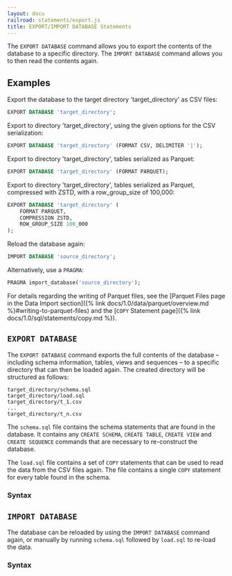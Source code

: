 ```yaml
---
layout: docu
railroad: statements/export.js
title: EXPORT/IMPORT DATABASE Statements
---
```


The `EXPORT DATABASE` command allows you to export the contents of the database to a specific directory. The `IMPORT DATABASE` command allows you to then read the contents again.

## Examples

Export the database to the target directory 'target_directory' as CSV files:

```sql
EXPORT DATABASE 'target_directory';
```

Export to directory 'target_directory', using the given options for the CSV serialization:

```sql
EXPORT DATABASE 'target_directory' (FORMAT CSV, DELIMITER '|');
```

Export to directory 'target_directory', tables serialized as Parquet:

```sql
EXPORT DATABASE 'target_directory' (FORMAT PARQUET);
```

Export to directory 'target_directory', tables serialized as Parquet, compressed with ZSTD, with a row_group_size of 100,000:

```sql
EXPORT DATABASE 'target_directory' (
    FORMAT PARQUET,
    COMPRESSION ZSTD,
    ROW_GROUP_SIZE 100_000
);
```

Reload the database again:

```sql
IMPORT DATABASE 'source_directory';
```

Alternatively, use a `PRAGMA`:

```sql
PRAGMA import_database('source_directory');
```

For details regarding the writing of Parquet files, see the [Parquet Files page in the Data Import section]({% link docs/1.0/data/parquet/overview.md %}#writing-to-parquet-files) and the [`COPY` Statement page]({% link docs/1.0/sql/statements/copy.md %}).

## `EXPORT DATABASE`

The `EXPORT DATABASE` command exports the full contents of the database – including schema information, tables, views and sequences – to a specific directory that can then be loaded again. The created directory will be structured as follows:

```text
target_directory/schema.sql
target_directory/load.sql
target_directory/t_1.csv
...
target_directory/t_n.csv
```

The `schema.sql` file contains the schema statements that are found in the database. It contains any `CREATE SCHEMA`, `CREATE TABLE`, `CREATE VIEW` and `CREATE SEQUENCE` commands that are necessary to re-construct the database.

The `load.sql` file contains a set of `COPY` statements that can be used to read the data from the CSV files again. The file contains a single `COPY` statement for every table found in the schema.

### Syntax

<div id="rrdiagram1"></div>

## `IMPORT DATABASE`

The database can be reloaded by using the `IMPORT DATABASE` command again, or manually by running `schema.sql` followed by `load.sql` to re-load the data.

### Syntax

<div id="rrdiagram2"></div>